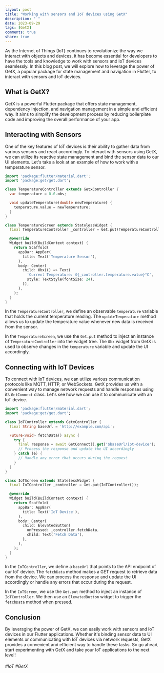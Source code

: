 ```yaml
---
layout: post
title: "Working with sensors and IoT devices using GetX"
description: " "
date: 2023-09-29
tags: [GetX]
comments: true
share: true
---
```


As the Internet of Things (IoT) continues to revolutionize the way we interact with objects and devices, it has become essential for developers to have the tools and knowledge to work with sensors and IoT devices seamlessly. In this blog post, we will explore how to leverage the power of GetX, a popular package for state management and navigation in Flutter, to interact with sensors and IoT devices.

## What is GetX?

GetX is a powerful Flutter package that offers state management, dependency injection, and navigation management in a simple and efficient way. It aims to simplify the development process by reducing boilerplate code and improving the overall performance of your app.

## Interacting with Sensors

One of the key features of IoT devices is their ability to gather data from various sensors and react accordingly. To interact with sensors using GetX, we can utilize its reactive state management and bind the sensor data to our UI elements. Let's take a look at an example of how to work with a temperature sensor.

```dart
import 'package:flutter/material.dart';
import 'package:get/get.dart';

class TemperatureController extends GetxController {
  var temperature = 0.0.obs;

  void updateTemperature(double newTemperature) {
    temperature.value = newTemperature;
  }
}

class TemperatureScreen extends StatelessWidget {
  final TemperatureController _controller = Get.put(TemperatureController());

  @override
  Widget build(BuildContext context) {
    return Scaffold(
      appBar: AppBar(
        title: Text('Temperature Sensor'),
      ),
      body: Center(
        child: Obx(() => Text(
          'Current Temperature: ${_controller.temperature.value}°C',
          style: TextStyle(fontSize: 24),
        )),
      ),
    );
  }
}
```

In the `TemperatureController`, we define an observable `temperature` variable that holds the current temperature reading. The `updateTemperature` method allows us to update the temperature value whenever new data is received from the sensor.

In the `TemperatureScreen`, we use the `Get.put` method to inject an instance of `TemperatureController` into the widget tree. The `Obx` widget from GetX is used to observe changes in the `temperature` variable and update the UI accordingly.

## Connecting with IoT Devices

To connect with IoT devices, we can utilize various communication protocols like MQTT, HTTP, or WebSockets. GetX provides us with a convenient way to manage network requests and handle responses using its `GetConnect` class. Let's see how we can use it to communicate with an IoT device.

```dart
import 'package:flutter/material.dart';
import 'package:get/get.dart';

class IoTController extends GetxController {
  final String baseUrl = 'http://example.com/api';

  Future<void> fetchData() async {
    try {
      final response = await GetConnect().get('$baseUrl/iot-device');
      // Process the response and update the UI accordingly
    } catch (e) {
      // Handle any error that occurs during the request
    }
  }
}

class IoTScreen extends StatelessWidget {
  final IoTController _controller = Get.put(IoTController());

  @override
  Widget build(BuildContext context) {
    return Scaffold(
      appBar: AppBar(
        title: Text('IoT Device'),
      ),
      body: Center(
        child: ElevatedButton(
          onPressed: _controller.fetchData,
          child: Text('Fetch Data'),
        ),
      ),
    );
  }
}
```

In the `IoTController`, we define a `baseUrl` that points to the API endpoint of our IoT device. The `fetchData` method makes a GET request to retrieve data from the device. We can process the response and update the UI accordingly or handle any errors that occur during the request.

In the `IoTScreen`, we use the `Get.put` method to inject an instance of `IoTController`. We then use an `ElevatedButton` widget to trigger the `fetchData` method when pressed.

## Conclusion

By leveraging the power of GetX, we can easily work with sensors and IoT devices in our Flutter applications. Whether it's binding sensor data to UI elements or communicating with IoT devices via network requests, GetX provides a convenient and efficient way to handle these tasks. So go ahead, start experimenting with GetX and take your IoT applications to the next level!

###### #IoT #GetX